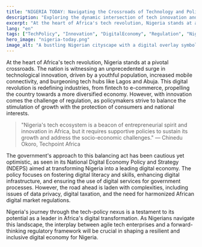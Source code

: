 ```yaml
---
title: "NIGERIA TODAY: Navigating the Crossroads of Technology and Policy"
description: "Exploring the dynamic intersection of tech innovation and governmental policy in Nigeria's rapidly evolving landscape."
excerpt: "At the heart of Africa's tech revolution, Nigeria stands at a pivotal crossroads."
lang: "en"
tags: ["TechPolicy", "Innovation", "DigitalEconomy", "Regulation", "Nigeria"]
hero_image: "nigeria-today.png"
image_alt: "A bustling Nigerian cityscape with a digital overlay symbolizing tech growth"
---
```


At the heart of Africa's tech revolution, Nigeria stands at a pivotal crossroads. The nation is witnessing an unprecedented surge in technological innovation, driven by a youthful population, increased mobile connectivity, and burgeoning tech hubs like Lagos and Abuja. This digital revolution is redefining industries, from fintech to e-commerce, propelling the country towards a more diversified economy. However, with innovation comes the challenge of regulation, as policymakers strive to balance the stimulation of growth with the protection of consumers and national interests.

> "Nigeria's tech ecosystem is a beacon of entrepreneurial spirit and innovation in Africa, but it requires supportive policies to sustain its growth and address the socio-economic challenges." — Chinedu Okoro, Techpoint Africa

The government's approach to this balancing act has been cautious yet optimistic, as seen in its National Digital Economy Policy and Strategy (NDEPS) aimed at transforming Nigeria into a leading digital economy. The policy focuses on fostering digital literacy and skills, enhancing digital infrastructure, and ensuring the use of digital services for government processes. However, the road ahead is laden with complexities, including issues of data privacy, digital taxation, and the need for harmonized African digital market regulations.

Nigeria's journey through the tech-policy nexus is a testament to its potential as a leader in Africa's digital transformation. As Nigerians navigate this landscape, the interplay between agile tech enterprises and a forward-thinking regulatory framework will be crucial in shaping a resilient and inclusive digital economy for Nigeria.